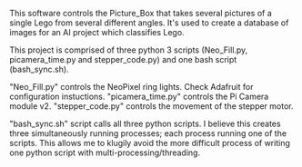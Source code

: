 This software controls the Picture_Box that takes several pictures of a single Lego from several different angles. It's used to create a database of images for an AI project which classifies Lego.

This project is comprised of three python 3 scripts (Neo_Fill.py, picamera_time.py and stepper_code.py) and one bash script (bash_sync.sh).

"Neo_Fill.py" controls the NeoPixel ring lights. Check Adafruit for configuration instuctions.
"picamera_time.py" controls the Pi Camera module v2.
"stepper_code.py" controls the movement of the stepper motor.

"bash_sync.sh" script calls all three python scripts. I believe this creates three simultaneously running processes; each process running one of the scripts. This allows me to klugily avoid the more difficult process of writing one python script with multi-processing/threading. 
